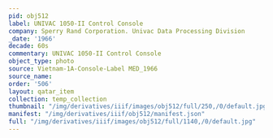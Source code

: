 ```yaml
---
pid: obj512
label: UNIVAC 1050-II Control Console
company: Sperry Rand Corporation. Univac Data Processing Division
_date: '1966'
decade: 60s
commentary: UNIVAC 1050-II Control Console
object_type: photo
source: Vietnam-1A-Console-Label MED_1966
source_name: 
order: '506'
layout: qatar_item
collection: temp_collection
thumbnail: "/img/derivatives/iiif/images/obj512/full/250,/0/default.jpg"
manifest: "/img/derivatives/iiif/obj512/manifest.json"
full: "/img/derivatives/iiif/images/obj512/full/1140,/0/default.jpg"
---
```

